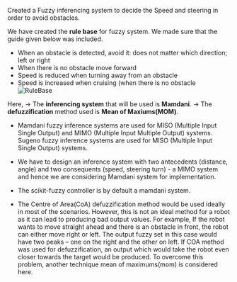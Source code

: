 Created a Fuzzy inferencing system to decide the Speed and steering in order to avoid obstacles.

We have created the **rule base** for fuzzy system. We made sure that the guide given below was included.
- When an obstacle is detected, avoid it: does not matter which direction; left or right
- When there is no obstacle move forward
- Speed is reduced when turning away from an obstacle
- Speed is increased when cruising (when there is no obstacle
![RuleBase](https://user-images.githubusercontent.com/14235791/173474934-07942939-51ef-4087-af84-28a29befc348.JPG)

Here,
-> The **inferencing system** that will be used is **Mamdani**.
-> The **defuzzification** method used is **Mean of Maxiums(MOM)**.

- Mamdani fuzzy inference systems are used for MISO (Multiple Input Single Output) and MIMO (Multiple Input Multiple Output) systems. Sugeno fuzzy inference systems are used for MISO (Multiple Input Single Output) systems.

- We have to design an inference system with two antecedents (distance, angle) and two consequents (speed, steering turn) - a MIMO system and hence we are considering Mamdani system for implementation.

- The scikit-fuzzy controller is by default a mamdani system.

- The Centre of Area(CoA) defuzzification method would be used ideally in most of the scenarios. However, this is not an ideal method for a robot as it can lead to producing bad output values. For example, If the robot wants to move straight ahead and there is an obstacle in front, the robot can either move right or left. The output fuzzy set in this case would have two peaks – one on the right and the other on left. If COA method was used for defuzzification, an output which would take the robot even closer towards the target would be produced. To overcome this problem, another technique mean of maximums(mom) is considered here.
